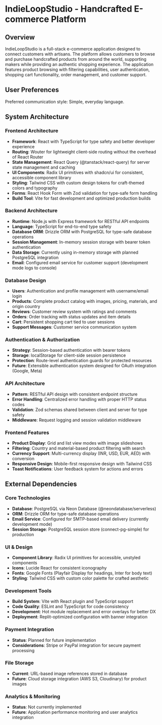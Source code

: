 # IndieLoopStudio - Handcrafted E-commerce Platform

## Overview

IndieLoopStudio is a full-stack e-commerce application designed to connect customers with artisans. The platform allows customers to browse and purchase handcrafted products from around the world, supporting makers while providing an authentic shopping experience. The application features product browsing with filtering capabilities, user authentication, shopping cart functionality, order management, and customer support.

## User Preferences

Preferred communication style: Simple, everyday language.

## System Architecture

### Frontend Architecture
- **Framework**: React with TypeScript for type safety and better developer experience
- **Routing**: Wouter for lightweight client-side routing without the overhead of React Router
- **State Management**: React Query (@tanstack/react-query) for server state management and caching
- **UI Components**: Radix UI primitives with shadcn/ui for consistent, accessible component library
- **Styling**: Tailwind CSS with custom design tokens for craft-themed colors and typography
- **Forms**: React Hook Form with Zod validation for type-safe form handling
- **Build Tool**: Vite for fast development and optimized production builds

### Backend Architecture
- **Runtime**: Node.js with Express framework for RESTful API endpoints
- **Language**: TypeScript for end-to-end type safety
- **Database ORM**: Drizzle ORM with PostgreSQL for type-safe database operations
- **Session Management**: In-memory session storage with bearer token authentication
- **Data Storage**: Currently using in-memory storage with planned PostgreSQL integration
- **Email**: Configured email service for customer support (development mode logs to console)

### Database Design
- **Users**: Authentication and profile management with username/email login
- **Products**: Complete product catalog with images, pricing, materials, and origin country
- **Reviews**: Customer review system with ratings and comments
- **Orders**: Order tracking with status updates and item details
- **Cart**: Persistent shopping cart tied to user sessions
- **Support Messages**: Customer service communication system

### Authentication & Authorization
- **Strategy**: Session-based authentication with bearer tokens
- **Storage**: localStorage for client-side session persistence
- **Protection**: Route-level authentication guards for protected resources
- **Future**: Extensible authentication system designed for OAuth integration (Google, Meta)

### API Architecture
- **Pattern**: RESTful API design with consistent endpoint structure
- **Error Handling**: Centralized error handling with proper HTTP status codes
- **Validation**: Zod schemas shared between client and server for type safety
- **Middleware**: Request logging and session validation middleware

### Frontend Features
- **Product Display**: Grid and list view modes with image slideshows
- **Filtering**: Country and material-based product filtering with search
- **Currency Support**: Multi-currency display (INR, USD, EUR, AED) with conversion
- **Responsive Design**: Mobile-first responsive design with Tailwind CSS
- **Toast Notifications**: User feedback system for actions and errors

## External Dependencies

### Core Technologies
- **Database**: PostgreSQL via Neon Database (@neondatabase/serverless)
- **ORM**: Drizzle ORM for type-safe database operations
- **Email Service**: Configured for SMTP-based email delivery (currently development mode)
- **Session Storage**: PostgreSQL session store (connect-pg-simple) for production

### UI & Design
- **Component Library**: Radix UI primitives for accessible, unstyled components
- **Icons**: Lucide React for consistent iconography
- **Fonts**: Google Fonts (Playfair Display for headings, Inter for body text)
- **Styling**: Tailwind CSS with custom color palette for crafted aesthetic

### Development Tools
- **Build System**: Vite with React plugin and TypeScript support
- **Code Quality**: ESLint and TypeScript for code consistency
- **Development**: Hot module replacement and error overlays for better DX
- **Deployment**: Replit-optimized configuration with banner integration

### Payment Integration
- **Status**: Planned for future implementation
- **Considerations**: Stripe or PayPal integration for secure payment processing

### File Storage
- **Current**: URL-based image references stored in database
- **Future**: Cloud storage integration (AWS S3, Cloudinary) for product images

### Analytics & Monitoring
- **Status**: Not currently implemented
- **Future**: Application performance monitoring and user analytics integration